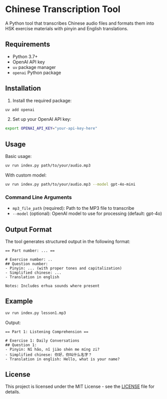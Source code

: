 # Chinese Transcription Tool

A Python tool that transcribes Chinese audio files and formats them into HSK exercise materials with pinyin and English translations.

## Requirements

- Python 3.7+
- OpenAI API key
- `uv` package manager
- `openai` Python package

## Installation

1. Install the required package:
```bash
uv add openai
```

2. Set up your OpenAI API key:
```bash
export OPENAI_API_KEY="your-api-key-here"
```

## Usage

Basic usage:
```bash
uv run index.py path/to/your/audio.mp3
```

With custom model:
```bash
uv run index.py path/to/your/audio.mp3 --model gpt-4o-mini
```

### Command Line Arguments

- `mp3_file_path` (required): Path to the MP3 file to transcribe
- `--model` (optional): OpenAI model to use for processing (default: gpt-4o)

## Output Format

The tool generates structured output in the following format:

```
== Part number: ... ==

# Exercise number: ..
## Question number: 
- Pinyin: ... (with proper tones and capitalization)
- Simplified chinese: ...
- Translation in english

Notes: Includes erhua sounds where present
```

## Example

```bash
uv run index.py lesson1.mp3
```

Output:
```
== Part 1: Listening Comprehension ==

# Exercise 1: Daily Conversations
## Question 1: 
- Pinyin: Nǐ hǎo, nǐ jiào shén me míng zi?
- Simplified chinese: 你好，你叫什么名字？
- Translation in english: Hello, what is your name?
```
## License

This project is licensed under the MIT License - see the [LICENSE](LICENSE) file for details.